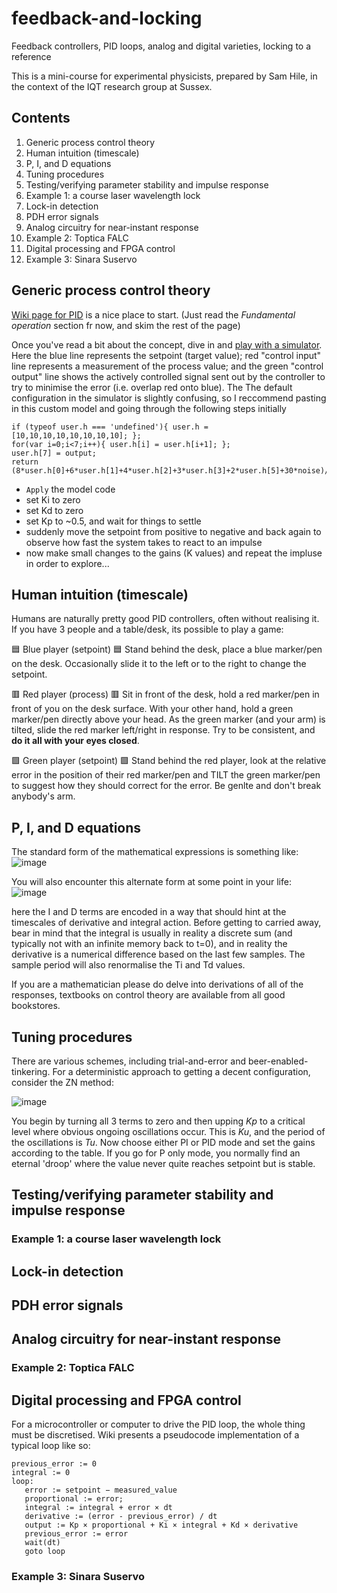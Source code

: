 # feedback-and-locking
Feedback controllers, PID loops, analog and digital varieties, locking to a reference

This is a mini-course for experimental physicists, prepared by Sam Hile, in the context of the IQT research group at Sussex.

## Contents
1.	Generic process control theory
2.	Human intuition (timescale)
3.	P, I, and D equations
5.	Tuning procedures
6.	Testing/verifying parameter stability and impulse response
7.	Example 1: a course laser wavelength lock
8.	Lock-in detection
9.	PDH error signals
10.	Analog circuitry for near-instant response
11.	Example 2: Toptica FALC
12.	Digital processing and FPGA control
13.	Example 3: Sinara Suservo

## Generic process control theory
[Wiki page for PID](https://en.wikipedia.org/wiki/PID_controller) is a nice place to start. (Just read the *Fundamental operation* section fr now, and skim the rest of the page)

Once you've read a bit about the concept, dive in and [play with a simulator](http://grauonline.de/alexwww/ardumower/pid/pid.html). Here the blue line represents the setpoint (target value); red "control input" line represents a measurement of the process value; and the green "control output" line shows the actively controlled signal sent out by the controller to try to minimise the error (i.e. overlap red onto blue). The The default configuration in the simulator is slightly confusing, so I reccommend pasting in this custom model and going through the following steps initially
```
if (typeof user.h === 'undefined'){ user.h = [10,10,10,10,10,10,10,10]; };
for(var i=0;i<7;i++){ user.h[i] = user.h[i+1]; };
user.h[7] = output;
return (8*user.h[0]+6*user.h[1]+4*user.h[2]+3*user.h[3]+2*user.h[5]+30*noise)/30;
```

 * `Apply` the model code
 * set Ki to zero
 * set Kd to zero
 * set Kp to ~0.5, and wait for things to settle
 * suddenly move the setpoint from positive to negative and back again to observe how fast the system takes to react to an impulse
 * now make small changes to the gains (K values) and repeat the impluse in order to explore...

## Human intuition (timescale)
Humans are naturally pretty good PID controllers, often without realising it. If you have 3 people and a table/desk, its possible to play a game:

:blue_square: Blue player (setpoint) :blue_square: Stand behind the desk, place a blue marker/pen on the desk. Occasionally slide it to the left or to the right to change the setpoint.

:red_square: Red player (process) :red_square: Sit in front of the desk, hold a red marker/pen in front of you on the desk surface. With your other hand, hold a green marker/pen directly above your head. As the green marker (and your arm) is tilted, slide the red marker left/right in response. Try to be consistent, and **do it all with your eyes closed**.

:green_square: Green player (setpoint) :green_square: Stand behind the red player, look at the relative error in the position of their red marker/pen and TILT the green marker/pen to suggest how they should correct for the error. Be genlte and don't break anybody's arm.


## P, I, and D equations
The standard form of the mathematical expressions is something like:
![image](https://github.com/user-attachments/assets/5420f763-cbc4-4e0a-a457-977edeae96f0)

You will also encounter this alternate form at some point in your life:
![image](https://github.com/user-attachments/assets/44c7d0ad-02e8-4db6-8831-f08d081fda69)

here the I and D terms are encoded in a way that should hint at the timescales of derivative and integral action. Before getting to carried away, bear in mind that the integral is usually in reality a discrete sum (and typically not with an infinite memory back to t=0), and in reality the derivative is a numerical difference based on the last few samples. The sample period will also renormalise the Ti and Td values.

If you are a mathematician please do delve into derivations of all of the responses, textbooks on control theory are available from all good bookstores.


## Tuning procedures
There are various schemes, including trial-and-error and beer-enabled-tinkering. For a deterministic approach to getting a decent configuration, consider the ZN method:

![image](https://github.com/user-attachments/assets/feddb9fc-5a2f-4072-978c-aab9abb6fef6)

You begin by turning all 3 terms to zero and then upping *Kp* to a critical level where obvious ongoing oscillations occur. This is *Ku*, and the period of the oscillations is *Tu*. Now choose either PI or PID mode and set the gains according to the table. If you go for P only mode, you normally find an eternal 'droop' where the value never quite reaches setpoint but is stable. 

## Testing/verifying parameter stability and impulse response


### Example 1: a course laser wavelength lock


## Lock-in detection


## PDH error signals


## Analog circuitry for near-instant response


### Example 2: Toptica FALC


## Digital processing and FPGA control
For a microcontroller or computer to drive the PID loop, the whole thing must be discretised. Wiki presents a pseudocode implementation of a typical loop like so:
```
previous_error := 0
integral := 0
loop:
   error := setpoint − measured_value
   proportional := error;
   integral := integral + error × dt
   derivative := (error - previous_error) / dt
   output := Kp × proportional + Ki × integral + Kd × derivative
   previous_error := error
   wait(dt)
   goto loop
```
    
### Example 3: Sinara Suservo
